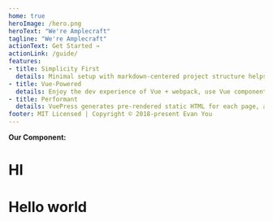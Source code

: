 ```yaml
---
home: true
heroImage: /hero.png
heroText: "We're Amplecraft"
tagline: "We're Amplecraft"
actionText: Get Started →
actionLink: /guide/
features:
- title: Simplicity First
  details: Minimal setup with markdown-centered project structure helps you focus on writing.
- title: Vue-Powered
  details: Enjoy the dev experience of Vue + webpack, use Vue components in markdown, and develop custom themes with Vue.
- title: Performant
  details: VuePress generates pre-rendered static HTML for each page, and runs as an SPA once a page is loaded.
footer: MIT Licensed | Copyright © 2018-present Evan You
---
```


**Our Component:**
<NumberModifier :start="5"></NumberModifier>
<Test />
# HI

# Hello world